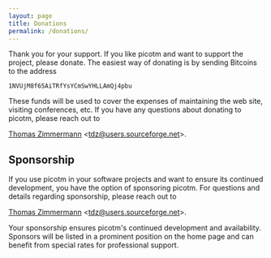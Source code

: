 ```yaml
---
layout: page
title: Donations
permalink: /donations/
---
```


Thank you for your support. If you like picotm and want to support the
project, please donate. The easiest way of donating is by sending Bitcoins
to the address

  `1NVUjM8f65AiTRfYsYCmSwYHLLAmQj4pbu`

These funds will be used to cover the expenses of maintaining the web
site, visiting conferences, etc. If you have any questions about donating
to picotm, please reach out to

  [Thomas Zimmermann][transactionblog] &lt;<tdz@users.sourceforge.net>&gt;.

## Sponsorship

If you use picotm in your software projects and want to ensure its continued
development, you have the option of sponsoring picotm. For questions and
details regarding sponsorship, please reach out to

  [Thomas Zimmermann][transactionblog] &lt;<tdz@users.sourceforge.net>&gt;.

Your sponsorship ensures picotm's continued development and availability.
Sponsors will be listed in a prominent position on the home page and can
benefit from special rates for professional support.

[transactionblog]:  http://transactionblog.org
